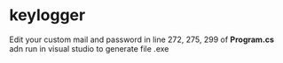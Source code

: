 # keylogger
Edit your custom mail and password in line 272, 275, 299 of <b>Program.cs</b> adn run in visual studio to generate file .exe
